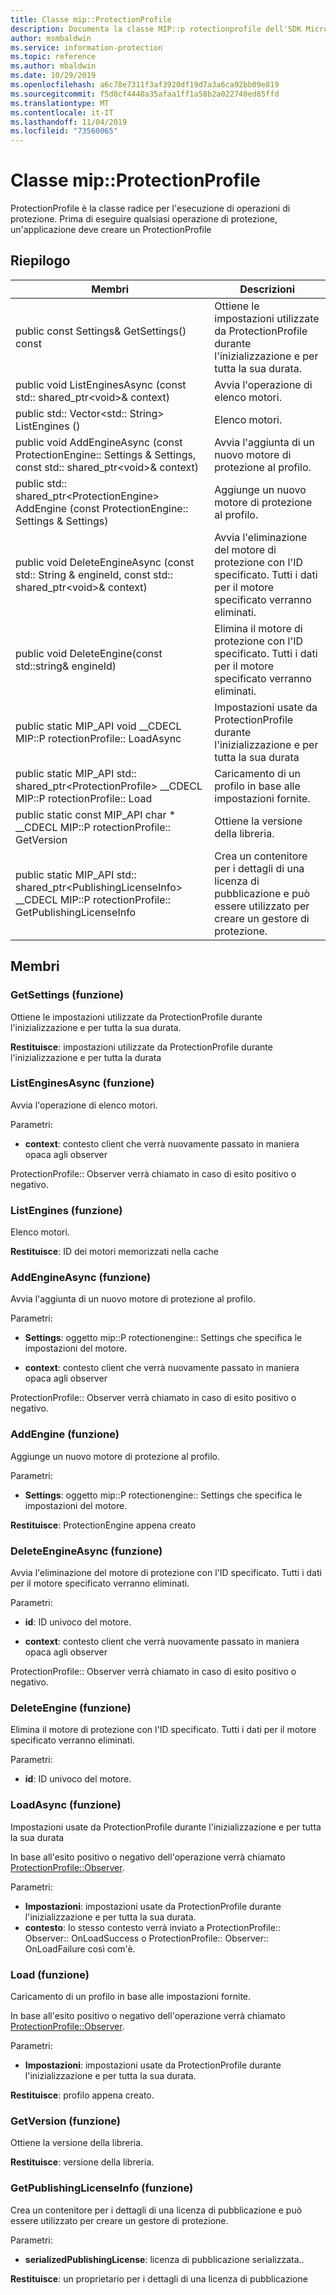 ```yaml
---
title: Classe mip::ProtectionProfile
description: Documenta la classe MIP::p rotectionprofile dell'SDK Microsoft Information Protection (MIP).
author: msmbaldwin
ms.service: information-protection
ms.topic: reference
ms.author: mbaldwin
ms.date: 10/29/2019
ms.openlocfilehash: a6c78e7311f3af3920df19d7a3a6ca92bb09e819
ms.sourcegitcommit: f5d8cf4440a35afaa1ff1a58b2a022740ed85ffd
ms.translationtype: MT
ms.contentlocale: it-IT
ms.lasthandoff: 11/04/2019
ms.locfileid: "73560065"
---
```

# <a name="class-mipprotectionprofile"></a>Classe mip::ProtectionProfile 
ProtectionProfile è la classe radice per l'esecuzione di operazioni di protezione.
Prima di eseguire qualsiasi operazione di protezione, un'applicazione deve creare un ProtectionProfile
  
## <a name="summary"></a>Riepilogo
 Membri                        | Descrizioni                                
--------------------------------|---------------------------------------------
public const Settings& GetSettings() const  |  Ottiene le impostazioni utilizzate da ProtectionProfile durante l'inizializzazione e per tutta la sua durata.
public void ListEnginesAsync (const std:: shared_ptr\<void\>& context)  |  Avvia l'operazione di elenco motori.
public std:: Vector\<std:: String\> ListEngines ()  |  Elenco motori.
public void AddEngineAsync (const ProtectionEngine:: Settings & Settings, const std:: shared_ptr\<void\>& context)  |  Avvia l'aggiunta di un nuovo motore di protezione al profilo.
public std:: shared_ptr\<ProtectionEngine\> AddEngine (const ProtectionEngine:: Settings & Settings)  |  Aggiunge un nuovo motore di protezione al profilo.
public void DeleteEngineAsync (const std:: String & engineId, const std:: shared_ptr\<void\>& context)  |  Avvia l'eliminazione del motore di protezione con l'ID specificato. Tutti i dati per il motore specificato verranno eliminati.
public void DeleteEngine(const std::string& engineId)  |  Elimina il motore di protezione con l'ID specificato. Tutti i dati per il motore specificato verranno eliminati.
public static MIP_API void __CDECL MIP::P rotectionProfile:: LoadAsync | Impostazioni usate da ProtectionProfile durante l'inizializzazione e per tutta la sua durata
public static MIP_API std:: shared_ptr&lt;ProtectionProfile&gt; __CDECL MIP::P rotectionProfile:: Load | Caricamento di un profilo in base alle impostazioni fornite.
public static const MIP_API char * __CDECL MIP::P rotectionProfile:: GetVersion | Ottiene la versione della libreria.
public static MIP_API std:: shared_ptr&lt;PublishingLicenseInfo&gt; __CDECL MIP::P rotectionProfile:: GetPublishingLicenseInfo | Crea un contenitore per i dettagli di una licenza di pubblicazione e può essere utilizzato per creare un gestore di protezione. 

## <a name="members"></a>Membri
  
### <a name="getsettings-function"></a>GetSettings (funzione)
Ottiene le impostazioni utilizzate da ProtectionProfile durante l'inizializzazione e per tutta la sua durata.

  
**Restituisce**: impostazioni utilizzate da ProtectionProfile durante l'inizializzazione e per tutta la durata
  
### <a name="listenginesasync-function"></a>ListEnginesAsync (funzione)
Avvia l'operazione di elenco motori.

Parametri:  
* **context**: contesto client che verrà nuovamente passato in maniera opaca agli observer


ProtectionProfile:: Observer verrà chiamato in caso di esito positivo o negativo.
  
### <a name="listengines-function"></a>ListEngines (funzione)
Elenco motori.

  
**Restituisce**: ID dei motori memorizzati nella cache
  
### <a name="addengineasync-function"></a>AddEngineAsync (funzione)
Avvia l'aggiunta di un nuovo motore di protezione al profilo.

Parametri:  
* **Settings**: oggetto mip::P rotectionengine:: Settings che specifica le impostazioni del motore. 


* **context**: contesto client che verrà nuovamente passato in maniera opaca agli observer


ProtectionProfile:: Observer verrà chiamato in caso di esito positivo o negativo.
  
### <a name="addengine-function"></a>AddEngine (funzione)
Aggiunge un nuovo motore di protezione al profilo.

Parametri:  
* **Settings**: oggetto mip::P rotectionengine:: Settings che specifica le impostazioni del motore.



  
**Restituisce**: ProtectionEngine appena creato
  
### <a name="deleteengineasync-function"></a>DeleteEngineAsync (funzione)
Avvia l'eliminazione del motore di protezione con l'ID specificato. Tutti i dati per il motore specificato verranno eliminati.

Parametri:  
* **id**: ID univoco del motore. 


* **context**: contesto client che verrà nuovamente passato in maniera opaca agli observer


ProtectionProfile:: Observer verrà chiamato in caso di esito positivo o negativo.
  
### <a name="deleteengine-function"></a>DeleteEngine (funzione)
Elimina il motore di protezione con l'ID specificato. Tutti i dati per il motore specificato verranno eliminati.

Parametri:  
* **id**: ID univoco del motore.

### <a name="loadasync-function"></a>LoadAsync (funzione)
Impostazioni usate da ProtectionProfile durante l'inizializzazione e per tutta la sua durata 

In base all'esito positivo o negativo dell'operazione verrà chiamato [ProtectionProfile::Observer](class_mip_protectionprofile_observer.md).

Parametri:
* **Impostazioni**: impostazioni usate da ProtectionProfile durante l'inizializzazione e per tutta la sua durata.
* **contesto**: lo stesso contesto verrà inviato a ProtectionProfile:: Observer:: OnLoadSuccess o ProtectionProfile:: Observer:: OnLoadFailure così com'è.

### <a name="load-function"></a>Load (funzione)
Caricamento di un profilo in base alle impostazioni fornite.

In base all'esito positivo o negativo dell'operazione verrà chiamato [ProtectionProfile::Observer](class_mip_protectionprofile_observer.md).

Parametri:
* **Impostazioni**: impostazioni usate da ProtectionProfile durante l'inizializzazione e per tutta la sua durata.

**Restituisce**: profilo appena creato.

### <a name="getversion-function"></a>GetVersion (funzione)
Ottiene la versione della libreria. 

**Restituisce**: versione della libreria.

### <a name="getpublishinglicenseinfo-function"></a>GetPublishingLicenseInfo (funzione)
Crea un contenitore per i dettagli di una licenza di pubblicazione e può essere utilizzato per creare un gestore di protezione. 

Parametri:
* **serializedPublishingLicense**: licenza di pubblicazione serializzata..

**Restituisce**: un proprietario per i dettagli di una licenza di pubblicazione 